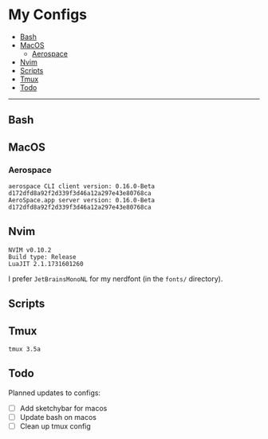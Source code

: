 # My Configs

- [Bash](#bash)
- [MacOS](#macos)
  - [Aerospace](#aerospace)
- [Nvim](#nvim)
- [Scripts](#scripts)
- [Tmux](#tmux)
- [Todo](#todo)

---

## Bash

## MacOS

### Aerospace


```
aerospace CLI client version: 0.16.0-Beta d172dfd8a92f2d339f3d46a12a297e43e80768ca
AeroSpace.app server version: 0.16.0-Beta d172dfd8a92f2d339f3d46a12a297e43e80768ca
```

## Nvim

```
NVIM v0.10.2
Build type: Release
LuaJIT 2.1.1731601260
```

I prefer `JetBrainsMonoNL` for my nerdfont (in the `fonts/` directory).

## Scripts



## Tmux

```
tmux 3.5a
```

## Todo

Planned updates to configs: 

- [ ] Add sketchybar for macos
- [ ] Update bash on macos
- [ ] Clean up tmux config
